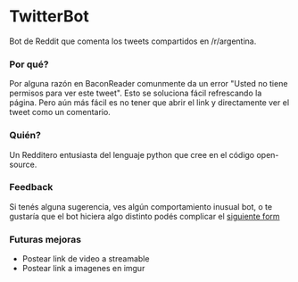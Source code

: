 # TwitterBot

Bot de Reddit que comenta los tweets compartidos en /r/argentina.


### Por qué?
Por alguna razón en BaconReader comunmente da un error "Usted no tiene permisos para ver este tweet". Esto se soluciona fácil refrescando la página.
Pero aún más fácil es no tener que abrir el link y directamente ver el tweet como un comentario.

### Quién?
Un Redditero entusiasta del lenguaje python que cree en el código open-source.

### Feedback
Si tenés alguna sugerencia, ves algún comportamiento inusual bot, o te gustaría que el bot hiciera algo distinto podés complicar el [siguiente form](https://docs.google.com/forms/d/e/1FAIpQLSd5MkOrULTiVjjFWCqAXkJFvVU034vE44l19ot72rxYqE096Q/viewform)

### Futuras mejoras
* Postear link de video a streamable
* Postear link a imagenes en imgur
